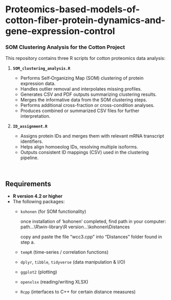 # Proteomics-based-models-of-cotton-fiber-protein-dynamics-and-gene-expression-control

### SOM Clustering Analysis for the Cotton Project

This repository contains three R scripts for cotton proteomics data analysis:

1. **`SOM_clustering_analysis.R`**  
   - Performs Self‐Organizing Map (SOM) clustering of protein expression data.
   - Handles outlier removal and interpolates missing profiles.
   - Generates CSV and PDF outputs summarizing clustering results.
   - Merges the informative data from the SOM clustering steps.
   - Performs additional cross-fraction or cross-condition analyses.
   - Produces combined or summarized CSV files for further interpretation.

2. **`ID_assignment.R`**  
   - Assigns protein IDs and merges them with relevant mRNA transcript identifiers.
   - Helps align homoeolog IDs, resolving multiple isoforms.
   - Outputs consistent ID mappings (CSV) used in the clustering pipeline.

<br />

## Requirements

- **R version 4.2 or higher**  
- The following packages:
  - `kohonen` (for SOM functionality)
    
    once installation of ‘kohonen’ completed, find path in your computer:
     path...\R\win-library\R version...\kohonen\Distances
    
    copy and paste the file “wcc3.cpp” into “Distances” folder found in step a.
       
  - `tempR` (time-series / correlation functions)
  - `dplyr`, `tibble`, `tidyverse` (data manipulation & I/O)
  - `ggplot2` (plotting)
  - `openxlsx` (reading/writing XLSX)
  - `Rcpp` (interfaces to C++ for certain distance measures)
